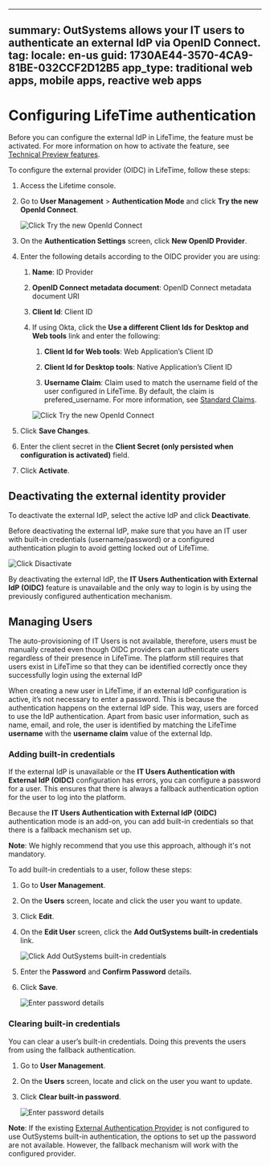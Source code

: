 ---
summary: OutSystems allows your IT users to authenticate an external IdP via OpenID Connect.
tag:
locale: en-us
guid: 1730AE44-3570-4CA9-81BE-032CCF2D12B5
app_type: traditional web apps, mobile apps, reactive web apps
----

# Configuring LifeTime authentication

<div class="info" markdown="1">

Before you can configure the external IdP in LifeTime, the feature must be activated. For more information on how to activate the feature, see [Technical Preview features](https://success.outsystems.com/Support/Release_Notes/Technical_Preview_features).

</div>   

To configure the external provider (OIDC) in LifeTime, follow these steps:

1. Access the Lifetime console.

1. Go to **User Management** > **Authentication Mode** and click **Try the new OpenId Connect**.

    ![Click Try the new OpenId Connect](images/try-openid-lt.png)

1. On the **Authentication Settings** screen, click **New OpenID Provider**.

1. Enter the following details according to the OIDC provider you are using:
    1. **Name**: ID Provider

    1. **OpenID Connect metadata document**: OpenID Connect metadata document URI

    1. **Client Id**: Client ID

    1. If using Okta, click the **Use a different Client Ids for Desktop and Web tools** link and enter the following:

        1. **Client Id for Web tools**: Web Application’s Client ID
        
        1. **Client Id for Desktop tools**: Native Application’s Client ID

        1. **Username Claim**: Claim used to match the username field of the user configured in LifeTime. By default, the claim is prefered_username. For more information, see [Standard Claims](https://openid.net/specs/openid-connect-core-1_0.html#StandardClaims). 


        ![Click Try the new OpenId Connect](images/authentication-lt.png)

1. Click **Save Changes**.

1. Enter the client secret in the **Client Secret (only persisted when configuration is activated)** field.

1. Click **Activate**.

## Deactivating the external identity provider

To deactivate the external IdP, select the active IdP and click **Deactivate**.


<div class="warning" markdown="1">

 Before deactivating the external IdP, make sure that you have an IT user with built-in credentials (username/password) or a configured authentication plugin to avoid getting locked out of LifeTime.

</div>

![Click Disactivate](images/deactivate-lt.png)

By deactivating the external IdP, the **IT Users Authentication with External IdP (OIDC)** feature is unavailable and the only way to login is by using the previously configured authentication mechanism. 

## Managing Users

The auto-provisioning of IT Users is not available, therefore, users must be manually created even though OIDC providers can authenticate users regardless of their presence in LifeTime. The platform still requires that users exist in LifeTime so that they can be identified correctly once they successfully login using the external IdP

When creating a new user in LifeTime, if an external IdP configuration is active, it’s not necessary to enter a password. This is because the authentication happens on the external IdP side. This way, users are forced to use the IdP authentication. Apart from basic user information,  such as name, email, and role, the user is identified by matching the LifeTime **username** with the **username claim** value of the external Idp.

### Adding built-in credentials

If the external IdP is unavailable or the **IT Users Authentication with External IdP (OIDC)** configuration has errors, you can configure a password for a user. This ensures that there is always a fallback authentication option for the user to log into the platform.

Because the **IT Users Authentication with External IdP (OIDC)** authentication mode is an add-on, you can add built-in credentials so that there is a fallback mechanism set up. 

**Note**: We highly recommend that you use this approach, although it's not mandatory. 

To add built-in credentials to a user, follow these steps:

1. Go to **User Management**.

1. On the **Users** screen, locate and click the user you want to update.

1. Click **Edit**.

1. On the **Edit User** screen, click the **Add OutSystems built-in credentials** link.

    ![Click Add OutSystems built-in credentials](images/builtin-credentials-lt.png)

1. Enter the **Password** and **Confirm Password** details. 

1. Click **Save**.

    ![Enter password details](images/password-lt.png)

### Clearing built-in credentials

You can clear a user’s built-in credentials. Doing this prevents the users from using the fallback authentication.

1. Go to **User Management**.

1. On the **Users** screen, locate and click on the user you want to update.

1. Click **Clear built-in password**.
 
    ![Enter password details](images/clear-password-lt.png)

**Note**: If the existing [External Authentication Provider](../use-an-external-authentication-provider.md)  is not configured to use OutSystems built-in authentication, the options to set up the password are not available. However, the fallback mechanism will work with the configured provider.
